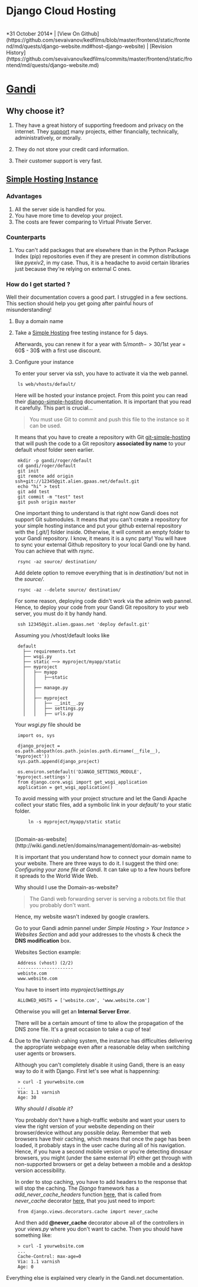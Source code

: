 <h1 class="header">Django Cloud Hosting</h1>
</br>
*31 October 2014* | [View On Github](https://github.com/sevaivanov/kedfilms/blob/master/frontend/static/frontend/md/quests/django-website.md#host-django-website) | [Revision History](https://github.com/sevaivanov/kedfilms/commits/master/frontend/static/frontend/md/quests/django-website.md)

# [Gandi](https://www.gandi.net)

## Why choose it? 

1. They have a great history of supporting freedoom and privacy on the internet. They [support](https://www.gandi.net/supports/) many projects, either financially, technically, administratively, or morally. 

2. They do not store your credit card information.

3. Their customer support is very fast.

## [Simple Hosting Instance](https://www.gandi.net/hosting/simple?language=python)

### Advantages

1. All the server side is handled for you.
2. You have more time to develop your project.
3. The costs are fewer comparing to Virtual Private Server.

### Counterparts

1. You can't add packages that are elsewhere than in the Python Package Index (pip) repositories even if they are present in common distributions like *pyexiv2*, in my case. Thus, it is a headache to avoid certain libraries just because they're relying on external C ones.

### How do I get started ?

Well their documentation covers a good part. I struggled in a few sections. This section should help you get going after painful hours of misunderstanding!

1. Buy a domain name

2. Take a [Simple Hosting](https://www.gandi.net/hosting/simple?language=python&db=mysql&grid=A) free testing instance for 5 days.

    Afterwards, you can renew it for a year with 5$/month -> 30$/1st year = 60$ - 30$ with a first use discount.

3. Configure your instance

    To enter your server via ssh, you have to activate it via the web pannel.

        ls web/vhosts/default/

    Here will be hosted your instance project. From this point you can read their [django-simple-hosting](http://wiki.gandi.net/en/simple/instance/python) documentation. It is important that you read it carefully. This part is crucial...

    > You must use Git to commit and push this file to the instance so it can be used.

    It means that you have to create a repository with Git [git-simple-hosting](http://wiki.gandi.net/en/simple/git) that will push the code to a Git repository **associated by name** to your default *vhost* folder seen earlier.

        mkdir -p gandi/roger/default
        cd gandi/roger/default
        git init
        git remote add origin ssh+git://12345@git.alien.gpaas.net/default.git
        echo "hi" > test
        git add test
        git commit -m "test" test
        git push origin master


    One important thing to understand is that right now Gandi does not support Git submodules. It means that you can't create a repository for your simple hosting instance and put your github external repository with the [.git/] folder inside. Otherwise, it will commit an empty folder to your Gandi repository. I know, it means it is a sync party! You will have to sync your external Github repository to your local Gandi one by hand. You can achieve that with *rsync*.

        rsync -az source/ destination/

    Add delete option to remove everything that is in *destination/* but not in the *source/*.

        rsync -az --delete source/ destination/


    For some reason, deploying code didn't work via the admim web pannel. Hence, to deploy your code from your Gandi Git repository to your web server, you must do it by handy hand.

        ssh 12345@git.alien.gpaas.net 'deploy default.git'


    Assuming you /vhost/default looks like

        default
          ├── requirements.txt
          ├── wsgi.py
          ├── static ──> myproject/myapp/static
          ├── myproject
          │   ├── myapp
          │   │   ├──static
          │   │   
          │   ├── manage.py
          │   │   
          │   ├── myproject
          │   │   ├── __init__.py
          │   │   ├── settings.py
          │   │   ├── urls.py

    Your *wsgi.py* file should be

        import os, sys

        django_project = os.path.abspath(os.path.join(os.path.dirname(__file__), 'myproject'))
        sys.path.append(django_project)

        os.environ.setdefault('DJANGO_SETTINGS_MODULE', 'myproject.settings')
        from django.core.wsgi import get_wsgi_application
        application = get_wsgi_application()

    To avoid messing with your project structure and let the Gandi Apache collect your static files, add a symbolic link in your *default/* to your static folder.

            ln -s myproject/myapp/static static

    </br>
    [Domain-as-website](http://wiki.gandi.net/en/domains/management/domain-as-website)

    It is important that you understand how to connect your domain name to your website. There are three ways to do it. I suggest the third one: *Configuring your zone file at Gandi*. It can take up to a few hours before it spreads to the World Wide Web.

    Why should I use the Domain-as-website?

    > The Gandi web forwarding server is serving a robots.txt file that you probably don't want.

    Hence, my website wasn't indexed by google crawlers.

    Go to your Gandi admin pannel under *Simple Hosting > Your Instance > Websites Section* and add your addresses to the vhosts & check the **DNS modification** box.

    Websites Section example:

        Address (vhost) (2/2)
        ---------------------
        webiste.com
        www.website.com

    You have to insert into *myproject/settings.py*

        ALLOWED_HOSTS = ['website.com', 'www.website.com']

    Otherwise you will get an **Internal Server Error**.

    There will be a certain amount of time to allow the propagation of the DNS zone file. It's a great occasion to take a cup of tea!

4. Due to the Varnish cahing system, the instance has difficulties delivering the appropriate webpage even after a reasonable delay when switching user agents or browsers.

    Although you can't completely disable it using Gandi, there is an easy way to do it with Django. First let's see what is happenning:

        > curl -I yourwebsite.com
        ...
        Via: 1.1 varnish
        Age: 30

    *Why should I disable it?*

    You probably don't have a high-traffic website and want your users to view the right version of your website depending on their browser/device without any possible delay. Remember that web browsers have their caching, which means that once the page has been loaded, it probably stays in the user cache during all of his navigation. Hence, if you have a second mobile version or you're detecting dinosaur browsers, you might (under the same external IP) either get through with non-supported browsers or get a delay between a mobile and a desktop version accessibility.

    In order to stop caching, you have to add headers to the response that will stop the caching. The *Django* framework has a *add_never_cache_headers* function [here](https://github.com/django/django/blob/master/django/utils/cache.py), that is called from *never_cache* decorator [here](https://github.com/django/django/blob/master/django/views/decorators/cache.py), that you just need to import:

        from django.views.decorators.cache import never_cache

    And then add **@never_cache** decorator above all of the controllers in your *views.py* where you don't want to cache. Then you should have something like:
        
        > curl -I yourwebsite.com
        ...
        Cache-Control: max-age=0
        Via: 1.1 varnish
        Age: 0

<p class="footer">Everything else is explained very clearly in the Gandi.net documentation.</p>
